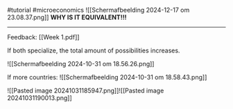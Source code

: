 #tutorial #microeconomics 
![[Scherm­afbeelding 2024-12-17 om 23.08.37.png]]
**WHY IS IT EQUIVALENT!!!**

---

Feedback: [[Week 1.pdf]]

If both specialize, the total amount of possibilities increases.


![[Scherm­afbeelding 2024-10-31 om 18.56.26.png]]


If more countries:
![[Scherm­afbeelding 2024-10-31 om 18.58.43.png]]



![[Pasted image 20241031185947.png]]![[Pasted image 20241031190013.png]]